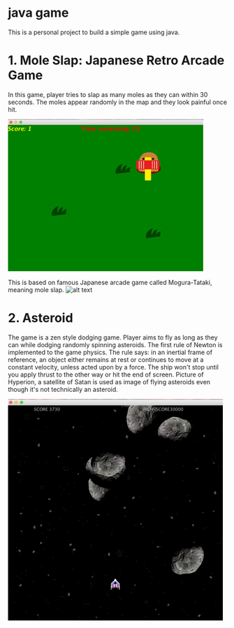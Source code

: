 # java game
This is a personal project to build a simple game using java.

# 1. Mole Slap: Japanese Retro Arcade Game
In this game, player tries to slap as many moles as they can within 30 seconds.
The moles appear randomly in the map and they look painful once hit.

![alt text](src/com/yotaro/javagame/image/mole-slap-play.png)

This is based on famous Japanese arcade game called Mogura-Tataki, meaning mole slap.
![alt text](src/com/yotaro/javagame/image/mole-slap-real.jpeg)

# 2. Asteroid
The game is a zen style dodging game. 
Player aims to fly as long as they can while dodging randomly spinning asteroids.
The first rule of Newton is implemented to the game physics.
The rule says: in an inertial frame of reference, an object either remains at rest or continues to move at a constant velocity, unless acted upon by a force.
The ship won't stop until you apply thrust to the other way or hit the end of screen.
Picture of Hyperion, a satellite of Satan is used as image of flying asteroids even though it's not technically an asteroid.

![alt text](src/com/yotaro/javagame/image/asteroid-play.png)